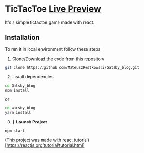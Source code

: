 # TicTacToe [Live Preview](https://mateuszrostkowski.github.io/TicTacToe/)

It's a simple tictactoe game made with react.

## **Installation**

To run it in local environment follow these steps:
    
1. Clone/Download the code from this repository

```bash
git clone https://github.com/MateuszRostkowski/Gatsby_blog.git
```

2. Install dependencies 
    
```bash
cd Gatsby_blog
npm install
```

or 

```bash
cd Gatsby_blog
yarn install
```
3. 🚀 **Launch Project**
    
```bash
npm start
```

(This project was made with react tutorial)[https://reactjs.org/tutorial/tutorial.html]
